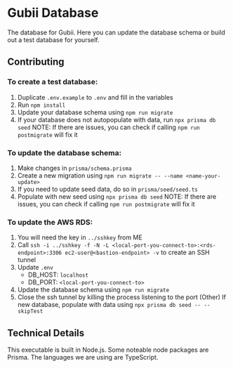 # Gubii Database
The database for Gubii. Here you can update the database schema or build out a test database for yourself.

## Contributing
### To create a test database:
1. Duplicate `.env.example` to `.env` and fill in the variables
2. Run `npm install`
3. Update your database schema using `npm run migrate`
4. If your database does not autopopulate with data, run `npx prisma db seed`
   NOTE: If there are issues, you can check if calling `npm run postmigrate` will fix it

### To update the database schema:
1. Make changes in `prisma/schema.prisma`
4. Create a new migration using `npm run migrate -- --name <name-your-update>`
3. If you need to update seed data, do so in `prisma/seed/seed.ts`
4. Populate with new seed using `npx prisma db seed`
   NOTE: If there are issues, you can check if calling `npm run postmigrate` will fix it

### To update the AWS RDS:
1. You will need the key in `../sshkey` from ME
2. Call `ssh -i ../sshkey -f -N -L <local-port-you-connect-to>:<rds-endpoint>:3306 ec2-user@<bastion-endpoint> -v` to create an SSH tunnel
3. Update `.env`
   - DB_HOST: `localhost`
   - DB_PORT: `<local-port-you-connect-to>`
4. Update the database schema using `npm run migrate`
5. Close the ssh tunnel by killing the process listening to the port
(Other) If new database, populate with data using `npx prisma db seed -- --skipTest`


## Technical Details
This executable is built in Node.js.
Some noteable node packages are Prisma.
The languages we are using are TypeScript.